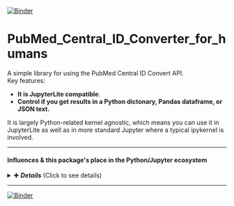 [![Binder](https://mybinder.org/badge_logo.svg)](https://mybinder.org/v2/gh/fomightez/PubMed_Central_ID_Converter_for_humans/HEAD)

# PubMed_Central_ID_Converter_for_humans
A simple library for using the PubMed Central ID Convert API.  
Key features:
- **It is JupyterLite compatible**.
- **Control if you get results in a Python dictonary, Pandas dataframe, or JSON text.**

It is largely Python-related kernel agnostic, which means you can use it in JupyterLite as well as in more standard Jupyter where a typical ipykernel is involved.  

---------


#### Influences & this package's place in the Python/Jupyter ecosystem <br>
<details>
  <summary>✚ <b><i>Details</i></b> (Click to see details)</summary>
  <p>Largely influenced by these two packages developed by others:</p>
  <ul>
    <li><a href="https://pypi.org/project/pmc-id-converter/">suqingdong's pmc-id-converter</a>[suqingdong's pmc-id-converter](https://pypi.org/project/pmc-id-converter/) (I have a demo offering for this package [here](https://github.com/fomightez/pmc_id_converter_demo-binder) that you can run in your browser via the MyBinder service without touching your own system or logging into anything.)</li>
    <li><a href="https://pypi.org/project/pubmed-id/">nelsonaloysio's pubmed-id</a></li>
  </ul>
</details>







-----------


[![Binder](https://mybinder.org/badge_logo.svg)](https://mybinder.org/v2/gh/fomightez/PubMed_Central_ID_Converter_for_humans/HEAD)